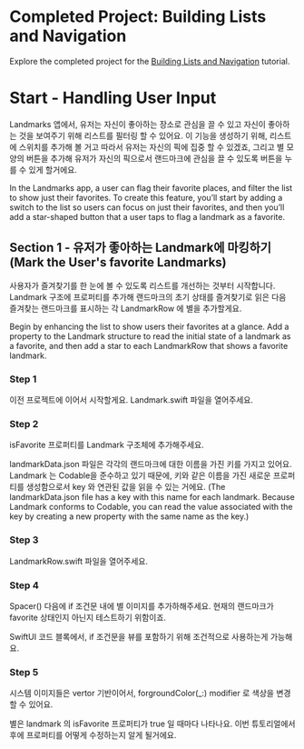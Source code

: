 # Completed Project: Building Lists and Navigation

Explore the completed project for the [Building Lists and Navigation](https://developer.apple.com/tutorials/swiftui/building-lists-and-navigation) tutorial.

# Start - Handling User Input

Landmarks 앱에서, 유저는 자신이 좋아하는 장소로 관심을 끌 수 있고 자신이 좋아하는 것을 보여주기 위해 리스트를 필터링 할 수 있어요. 이 기능을 생성하기 위해, 리스트에 스위치를 추가해 볼 거고 따라서 유저는 자신의 픽에 집중 할 수 있겠죠, 그리고 별 모양의 버튼을 추가해 유저가 자신의 픽으로서 랜드마크에 관심을 끌 수 있도록 버튼을 누를 수 있게 할거에요.

In the Landmarks app, a user can flag their favorite places, and filter the list to show just their favorites. To create this feature, you’ll start by adding a switch to the list so users can focus on just their favorites, and then you’ll add a star-shaped button that a user taps to flag a landmark as a favorite.


## Section 1 - 유저가 좋아하는 Landmark에 마킹하기 (Mark the User's favorite Landmarks)


사용자가 즐겨찾기를 한 눈에 볼 수 있도록 리스트를 개선하는 것부터 시작합니다. Landmark 구조에 프로퍼티를 추가해 랜드마크의 초기 상태를 즐겨찾기로 읽은 다음 즐겨찾는 랜드마크를 표시하는 각 LandmarkRow 에 별을 추가할게요.

Begin by enhancing the list to show users their favorites at a glance. Add a property to the Landmark structure to read the initial state of a landmark as a favorite, and then add a star to each LandmarkRow that shows a favorite landmark.

### Step 1

이전 프로젝트에 이어서 시작할게요. Landmark.swift 파일을 열어주세요.

### Step 2

isFavorite 프로퍼티를 Landmark 구조체에 추가해주세요.

landmarkData.json 파일은 각각의 랜드마크에 대한 이름을 가진 키를 가지고 있어요. Landmark 는 Codable을 준수하고 있기 때문에, 키와 같은 이름을 가진 새로운 프로퍼티를 생성함으로서 key 와 연관된 값을 읽을 수 있는 거에요. 
(The landmarkData.json file has a key with this name for each landmark. Because Landmark conforms to Codable, you can read the value associated with the key by creating a new property with the same name as the key.)

### Step 3

LandmarkRow.swift 파일을 열어주세요.


### Step 4

Spacer() 다음에 if 조건문 내에 별 이미지를 추가하해주세요. 현재의 랜드마크가 favorite 상태인지 아닌지 테스트하기 위함이죠.

SwiftUI 코드 블록에서, if 조건문을 뷰를 포함하기 위해 조건적으로 사용하는게 가능해요.


### Step 5

시스템 이미지들은 vertor 기반이어서, forgroundColor(_:) modifier 로 색상을 변경할 수 있어요.

별은 landmark 의 isFavorite 프로퍼티가 true 일 때마다 나타나요. 이번 튜토리얼에서 후에 프로퍼티를 어떻게 수정하는지 알게 될거에요.












